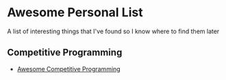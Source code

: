 # Awesome Personal List
A list of interesting things that I've found so I know where to find them later

## Competitive Programming
- [Awesome Competitive Programming](https://github.com/lnishan/awesome-competitive-programming)
